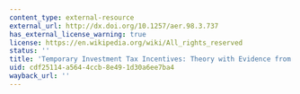 ```yaml
---
content_type: external-resource
external_url: http://dx.doi.org/10.1257/aer.98.3.737
has_external_license_warning: true
license: https://en.wikipedia.org/wiki/All_rights_reserved
status: ''
title: 'Temporary Investment Tax Incentives: Theory with Evidence from Bonus Depreciation'
uid: cdf25114-a564-4ccb-8e49-1d30a6ee7ba4
wayback_url: ''
---
```

